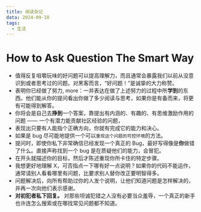 ```yaml
---
title: 阅读杂记
data: 2024-09-18
tags:
  - 生活
---
```

# How to Ask Question The Smart Way

- 值得反复咀嚼玩味的好问题可以提高理解力，而且通常会暴露我们以前从没意识到或者思考过的问题。对黑客而言，“好问题！”是诚挚的大力称赞。
- 表明你已经做了努力, more：一并表达在做了上述努力的过程中所**学到**的东西。他们能从你的提问看出你做了多少阅读与思考，如果你是有备而来，将更有可能得到解答。
- 你将会是自己去**挣到**一个答案，靠提出有内涵的、有趣的、有思维激励作用的问题 —— 一个有潜力能贡献社区经验的问题，
- 表现出只要有人能指个正确方向，你就有完成它的能力和决心。
- 如果是 bug 尽可能地提供一个可以`重现这个问题的可控环境`的方法。
- 提问时，即使你私下非常确信已经发现一个真正的 Bug，最好写得像是**你**做错了什么。直接声称找到一个 bug 是在质疑他们的能力，会冒犯。
- 在开头就描述你的目标，然后才陈述重现你所卡住的特定步骤。
- 我想更好地理解 X，可否指点一下哪有好一点说明？如果你的代码不能运作，通常请别人看看哪里有问题，比要求别人替你改正要明智得多。
- 问题解决后，向所有帮助过你的人发个说明，让他们知道问题是怎样解决的，并再一次向他们表示感谢。
- **对初犯者私下回复。** 对那些坦诚犯错之人没有必要当众羞辱，一个真正的新手也许连怎么搜索或在哪找常见问题都不知道。